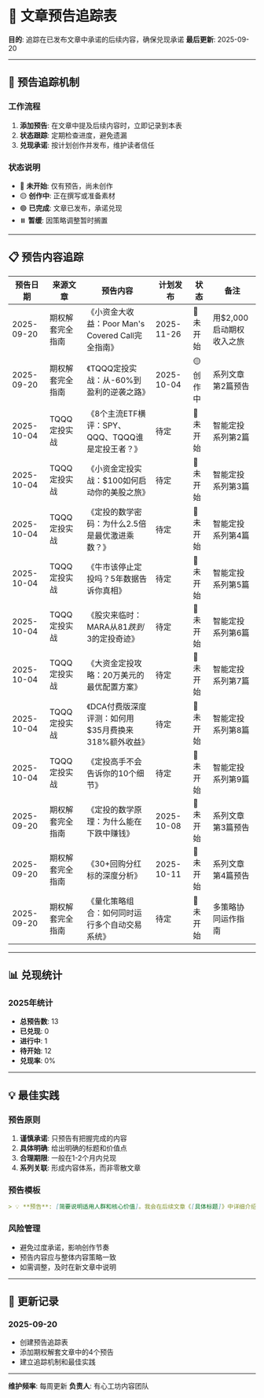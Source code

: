 # 📌 文章预告追踪表
**目的**: 追踪在已发布文章中承诺的后续内容，确保兑现承诺
**最后更新**: 2025-09-20

---

## 🎯 预告追踪机制

### 工作流程
1. **添加预告**: 在文章中提及后续内容时，立即记录到本表
2. **状态跟踪**: 定期检查进度，避免遗漏
3. **兑现承诺**: 按计划创作并发布，维护读者信任

### 状态说明
- 🔴 **未开始**: 仅有预告，尚未创作
- 🟡 **创作中**: 正在撰写或准备素材
- 🟢 **已完成**: 文章已发布，承诺兑现
- ⏸️ **暂缓**: 因策略调整暂时搁置

---

## 📋 预告内容追踪

| 预告日期 | 来源文章 | 预告内容 | 计划发布 | 状态 | 备注 |
|---------|---------|---------|---------|------|------|
| 2025-09-20 | 期权解套完全指南 | 《小资金大收益：Poor Man's Covered Call完全指南》 | 2025-11-26 | 🔴 未开始 | 用$2,000启动期权收入之旅 |
| 2025-09-20 | 期权解套完全指南 | 《TQQQ定投实战：从-60%到盈利的逆袭之路》 | 2025-10-04 | 🟡 创作中 | 系列文章第2篇预告 |
| 2025-10-04 | TQQQ定投实战 | 《8个主流ETF横评：SPY、QQQ、TQQQ谁是定投王者？》 | 待定 | 🔴 未开始 | 智能定投系列第2篇 |
| 2025-10-04 | TQQQ定投实战 | 《小资金定投实战：$100如何启动你的美股之旅》 | 待定 | 🔴 未开始 | 智能定投系列第3篇 |
| 2025-10-04 | TQQQ定投实战 | 《定投的数学密码：为什么2.5倍是最优激进乘数？》 | 待定 | 🔴 未开始 | 智能定投系列第4篇 |
| 2025-10-04 | TQQQ定投实战 | 《牛市该停止定投吗？5年数据告诉你真相》 | 待定 | 🔴 未开始 | 智能定投系列第5篇 |
| 2025-10-04 | TQQQ定投实战 | 《股灾来临时：MARA从$81跌到$3的定投奇迹》 | 待定 | 🔴 未开始 | 智能定投系列第6篇 |
| 2025-10-04 | TQQQ定投实战 | 《大资金定投攻略：20万美元的最优配置方案》 | 待定 | 🔴 未开始 | 智能定投系列第7篇 |
| 2025-10-04 | TQQQ定投实战 | 《DCA付费版深度评测：如何用$35月费换来318%额外收益》 | 待定 | 🔴 未开始 | 智能定投系列第8篇 |
| 2025-10-04 | TQQQ定投实战 | 《定投高手不会告诉你的10个细节》 | 待定 | 🔴 未开始 | 智能定投系列第9篇 |
| 2025-09-20 | 期权解套完全指南 | 《定投的数学原理：为什么能在下跌中赚钱》 | 2025-10-08 | 🔴 未开始 | 系列文章第3篇预告 |
| 2025-09-20 | 期权解套完全指南 | 《30+回购分红标的深度分析》 | 2025-10-11 | 🔴 未开始 | 系列文章第4篇预告 |
| 2025-09-20 | 期权解套完全指南 | 《量化策略组合：如何同时运行多个自动交易系统》 | 待定 | 🔴 未开始 | 多策略协同运作指南 |

---

## 📊 兑现统计

### 2025年统计
- **总预告数**: 13
- **已兑现**: 0
- **进行中**: 1
- **待开始**: 12
- **兑现率**: 0%

---

## 💡 最佳实践

### 预告原则
1. **谨慎承诺**: 只预告有把握完成的内容
2. **具体明确**: 给出明确的标题和价值点
3. **合理期限**: 一般在1-2个月内兑现
4. **系列关联**: 形成内容体系，而非零散文章

### 预告模板
```markdown
> 💡 **预告**: [简要说明适用人群和核心价值]。我会在后续文章《[具体标题]》中详细介绍[核心内容]。
```

### 风险管理
- 避免过度承诺，影响创作节奏
- 预告内容应与整体内容策略一致
- 如需调整，及时在新文章中说明

---

## 🔄 更新记录

### 2025-09-20
- 创建预告追踪表
- 添加期权解套文章中的4个预告
- 建立追踪机制和最佳实践

---

**维护频率**: 每周更新
**负责人**: 有心工坊内容团队